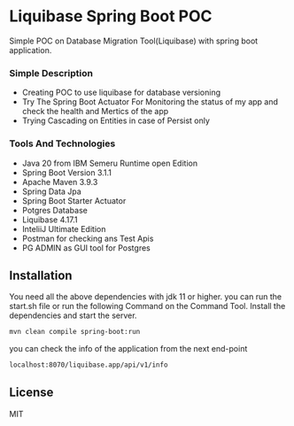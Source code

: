 # Liquibase Spring Boot POC
Simple POC on Database Migration Tool(Liquibase) with spring boot application.




### Simple Description

- Creating POC to use liquibase for database versioning
- Try The Spring Boot Actuator For Monitoring the status of my app and check the health and Mertics of the app
- Trying Cascading on Entities in case of Persist only

 

### Tools And Technologies



- Java 20 from IBM Semeru Runtime open Edition
- Spring Boot Version 3.1.1
- Apache Maven 3.9.3
- Spring Data Jpa
- Spring Boot Starter Actuator
- Potgres Database
- Liquibase 4.17.1
- InteliiJ Ultimate Edition
- Postman for checking ans Test Apis 
- PG ADMIN as GUI tool for Postgres



## Installation

You need all the above dependencies with jdk 11 or higher.
you can run the start.sh file or run the following Command on the Command Tool.
Install the dependencies and start the server.

```sh
mvn clean compile spring-boot:run
```
you can check the info of the application from the next end-point

```sh
localhost:8070/liquibase.app/api/v1/info
```

## License

MIT
